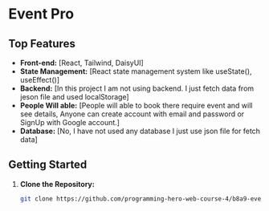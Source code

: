 # Event Pro

 

## Top Features

- **Front-end:** [React, Tailwind, DaisyUI]
- **State Management:** [React state management system like useState(), useEffect()]
- **Backend:** [In this project I am not using backend. I just fetch data from jeson file and used localStorage]
- **People Will able:** [People will able to book there require event and will see details, Anyone can create account with email and password or SignUp with Google account.]
- **Database:** [No, I have not used any database I just use json file for fetch data]

## Getting Started

1. **Clone the Repository:**
   ```bash
   git clone https://github.com/programming-hero-web-course-4/b8a9-event-management-kamrul-CSE-official.git

